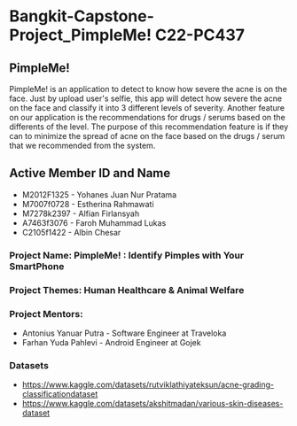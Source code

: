 # Bangkit-Capstone-Project_PimpleMe! C22-PC437

## PimpleMe!
PimpleMe! is an application to detect to know how severe the acne is on the face. Just by upload user's selfie, this app will detect how severe the acne on the face and classify it into 3 different levels of severity. Another feature on our application is the recommendations for drugs / serums based on the differents of the level. The purpose of this recommendation feature is if they can to minimize the spread of acne on the face based on the drugs / serum that we recommended from the system.

## Active Member ID and Name
* M2012F1325 - Yohanes Juan Nur Pratama
* M7007f0728 - Estherina Rahmawati 
* M7278k2397 - Alfian Firlansyah
* A7463f3076 - Faroh Muhammad Lukas
* C2105f1422 - Albin Chesar

### Project Name: PimpleMe! : Identify Pimples with Your SmartPhone
### Project Themes: Human Healthcare & Animal Welfare
### Project Mentors:
* Antonius Yanuar Putra - Software Engineer at Traveloka
* Farhan Yuda Pahlevi - Android Engineer at Gojek

### Datasets
* https://www.kaggle.com/datasets/rutviklathiyateksun/acne-grading-classificationdataset
* https://www.kaggle.com/datasets/akshitmadan/various-skin-diseases-dataset
